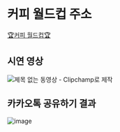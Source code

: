 # 커피 월드컵 주소
[🏆커피 월드컵🏆](https://hj0216.netlify.app/)

## 시연 영상
![제목 없는 동영상 - Clipchamp로 제작](https://github.com/user-attachments/assets/f45c3c9a-ff35-45dc-a5a9-a1a94eed0860)

## 카카오톡 공유하기 결과
![image](https://github.com/user-attachments/assets/9d3eb28c-72da-432e-92f1-8937c69a728b)
